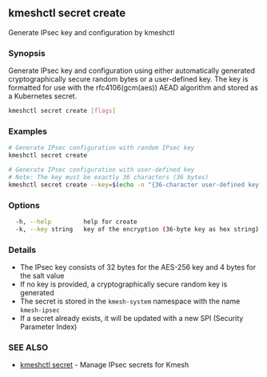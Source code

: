 ## kmeshctl secret create

Generate IPsec key and configuration by kmeshctl

### Synopsis

Generate IPsec key and configuration using either automatically generated 
cryptographically secure random bytes or a user-defined key. The key is 
formatted for use with the rfc4106(gcm(aes)) AEAD algorithm and stored 
as a Kubernetes secret.

```bash
kmeshctl secret create [flags]
```

### Examples

```bash
# Generate IPsec configuration with random IPsec key
kmeshctl secret create

# Generate IPsec configuration with user-defined key
# Note: The key must be exactly 36 characters (36 bytes)
kmeshctl secret create --key=$(echo -n "{36-character user-defined key here}" | xxd -p -c 64)

```

### Options

```bash
  -h, --help         help for create
  -k, --key string   key of the encryption (36-byte key as hex string)
```

### Details

- The IPsec key consists of 32 bytes for the AES-256 key and 4 bytes for the salt value
- If no key is provided, a cryptographically secure random key is generated
- The secret is stored in the `kmesh-system` namespace with the name `kmesh-ipsec`
- If a secret already exists, it will be updated with a new SPI (Security Parameter Index)

### SEE ALSO

* [kmeshctl secret](kmeshctl_secret.md) - Manage IPsec secrets for Kmesh
